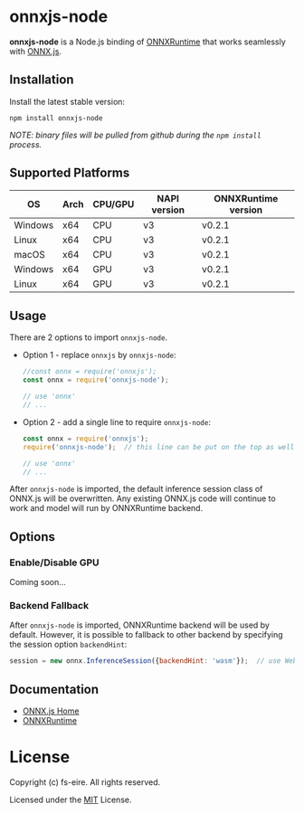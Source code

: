 # onnxjs-node
**onnxjs-node** is a Node.js binding of [ONNXRuntime](https://github.com/Microsoft/onnxruntime) that works seamlessly with [ONNX.js](https://github.com/Microsoft/onnxjs).

## Installation
Install the latest stable version:
```
npm install onnxjs-node
```

*NOTE: binary files will be pulled from github during the `npm install` process.*

## Supported Platforms
OS       |Arch |CPU/GPU |NAPI version |ONNXRuntime version
---------|-----|--------|-------------|--------------------
 Windows | x64 | CPU    | v3          | v0.2.1
 Linux   | x64 | CPU    | v3          | v0.2.1
 macOS   | x64 | CPU    | v3          | v0.2.1
 Windows | x64 | GPU    | v3          | v0.2.1
 Linux   | x64 | GPU    | v3          | v0.2.1

## Usage
There are 2 options to import `onnxjs-node`.
 -  Option 1 - replace `onnxjs` by `onnxjs-node`:
    ```js
    //const onnx = require('onnxjs');
    const onnx = require('onnxjs-node');

    // use 'onnx'
    // ...
    ```
 -  Option 2 - add a single line to require `onnxjs-node`:
    ```js
    const onnx = require('onnxjs');
    require('onnxjs-node');  // this line can be put on the top as well

    // use 'onnx'
    // ...
    ```

After `onnxjs-node` is imported, the default inference session class of ONNX.js will be overwritten. Any existing ONNX.js code will continue to work and model will run by ONNXRuntime backend.

## Options
### Enable/Disable GPU
Coming soon...
### Backend Fallback
After `onnxjs-node` is imported, ONNXRuntime backend will be used by default. However, it is possible to fallback to other backend by specifying the session option `backendHint`:
```js
session = new onnx.InferenceSession({backendHint: 'wasm'});  // use WebAssembly backend
```

## Documentation
- [ONNX.js Home](https://github.com/Microsoft/onnxjs)
- [ONNXRuntime](https://github.com/Microsoft/onnxruntime)

# License
Copyright (c) fs-eire. All rights reserved.

Licensed under the [MIT](https://github.com/fs-eire/onnxjs-node/blob/master/LICENSE) License.
